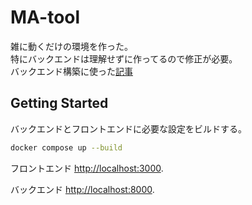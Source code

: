 # MA-tool

雑に動くだけの環境を作った。  
特にバックエンドは理解せずに作ってるので修正が必要。  
バックエンド構築に使った[記事](https://qiita.com/Brutus/items/3133766e14f11d269933#docker%E3%82%92%E4%BD%BF%E7%94%A8%E3%81%97%E3%81%9Fapi%E9%96%8B%E7%99%BA)

## Getting Started

バックエンドとフロントエンドに必要な設定をビルドする。

```bash
docker compose up --build
```

フロントエンド [http://localhost:3000](http://localhost:3000).

バックエンド [http://localhost:8000](http://localhost:8000).
